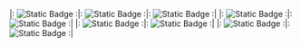 |: ![Static Badge](https://img.shields.io/badge/Python-%E2%98%85%E2%98%85%E2%98%85%E2%98%85%E2%98%86-%233573a6?style=plastic&logo=python&logoColor=white&logoSize=auto&color=%233573a6) :|:   ![Static Badge](https://img.shields.io/badge/Django-%E2%98%85%E2%98%85%E2%98%85%E2%98%85%E2%98%86-%230c4b33?style=plastic&logo=django&logoColor=white&logoSize=auto&color=%230c4b33) :|:
  ![Static Badge](https://img.shields.io/badge/Flask-%E2%98%85%E2%98%85%E2%98%85%E2%98%86%E2%98%86-%2376b9d9?style=plastic&logo=flask&logoColor=white&logoSize=auto&color=%2376b9d9) :|
  |: ![Static Badge](https://img.shields.io/badge/DjangoRestFramework-%E2%98%85%E2%98%85%E2%98%85%E2%98%86%E2%98%86-%23a30000?style=plastic&logo=django&logoColor=white&logoSize=auto&color=%23a30000) :|: ![Static Badge](https://img.shields.io/badge/HTML-%E2%98%85%E2%98%85%E2%98%85%E2%98%85%E2%98%86-%23e96228?style=plastic&logo=html5&logoColor=white&logoSize=auto&color=%23e96228) :|
  |: ![Static Badge](https://img.shields.io/badge/CSS-%E2%98%85%E2%98%85%E2%98%85%E2%98%86%E2%98%86-%230064f5?style=plastic&logo=css&logoColor=white&logoSize=auto&color=%230064f5) :|: ![Static Badge](https://img.shields.io/badge/Javascript-%E2%98%85%E2%98%85%E2%98%86%E2%98%86%E2%98%86-%23efd81d?style=plastic&logo=javascript&logoColor=white&logoSize=auto&color=%23efd81d) :|
  |: ![Static Badge](https://img.shields.io/badge/git-%E2%98%85%E2%98%85%E2%98%85%E2%98%86%E2%98%86-%23ed4c26?style=plastic&logo=git&logoColor=white&logoSize=auto&color=%23ed4c26) :|: ![Static Badge](https://img.shields.io/badge/GitHub-%E2%98%85%E2%98%85%E2%98%85%E2%98%86%E2%98%86-%2379258b?style=plastic&logo=GitHub&logoColor=white&logoSize=auto&color=%2379258b) :|
